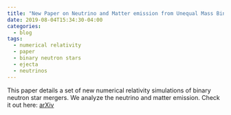 ```yaml
---
title: "New Paper on Neutrino and Matter emission from Unequal Mass Binary Neutron Star Mergers"
date: 2019-08-04T15:34:30-04:00
categories:
  - blog
tags:
  - numerical relativity
  - paper
  - binary neutron stars
  - ejecta
  - neutrinos
---
```


This paper details a set of new numerical relativity simulations of binary neutron star mergers. We analyze the neutrino and matter emission. Check it out here: [arXiv](https://arxiv.org/abs/1908.00655)
